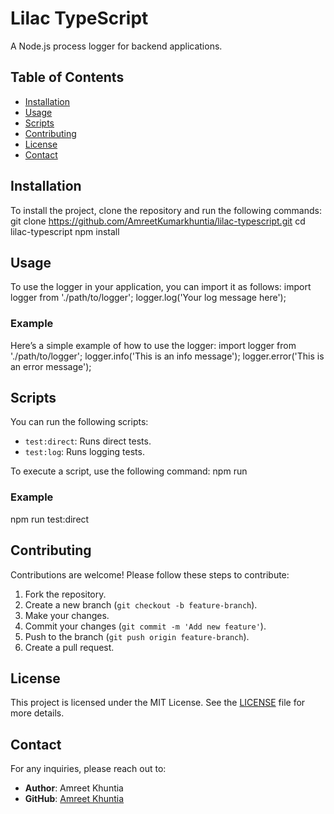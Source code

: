 # Lilac TypeScript
A Node.js process logger for backend applications.

## Table of Contents
- [Installation](#installation)
- [Usage](#usage)
- [Scripts](#scripts)
- [Contributing](#contributing)
- [License](#license)
- [Contact](#contact)

## Installation
To install the project, clone the repository and run the following commands:
git clone https://github.com/AmreetKumarkhuntia/lilac-typescript.git
cd lilac-typescript
npm install

## Usage
To use the logger in your application, you can import it as follows:
import logger from './path/to/logger';
logger.log('Your log message here');

### Example
Here’s a simple example of how to use the logger:
import logger from './path/to/logger';
logger.info('This is an info message');
logger.error('This is an error message');

## Scripts
You can run the following scripts:
- `test:direct`: Runs direct tests.
- `test:log`: Runs logging tests.

To execute a script, use the following command:
npm run <script-name>

### Example
npm run test:direct

## Contributing
Contributions are welcome! Please follow these steps to contribute:
1. Fork the repository.
2. Create a new branch (`git checkout -b feature-branch`).
3. Make your changes.
4. Commit your changes (`git commit -m 'Add new feature'`).
5. Push to the branch (`git push origin feature-branch`).
6. Create a pull request.

## License
This project is licensed under the MIT License. See the [LICENSE](LICENSE) file for more details.

## Contact
For any inquiries, please reach out to:
- **Author**: Amreet Khuntia
- **GitHub**: [Amreet Khuntia](https://github.com/AmreetKumarkhuntia)